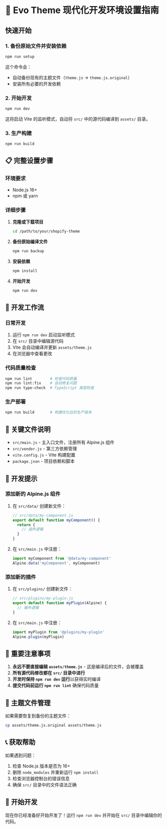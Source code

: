 # 🚀 Evo Theme 现代化开发环境设置指南

## 快速开始

### 1. 备份原始文件并安装依赖

```bash
npm run setup
```

这个命令会：
- 自动备份现有的主题文件（`theme.js` → `theme.js.original`）
- 安装所有必要的开发依赖

### 2. 开始开发

```bash
npm run dev
```

这将启动 Vite 的监听模式，自动将 `src/` 中的源代码编译到 `assets/` 目录。

### 3. 生产构建

```bash
npm run build
```

## 📋 完整设置步骤

### 环境要求

- Node.js 16+ 
- npm 或 yarn

### 详细步骤

1. **克隆或下载项目**
   ```bash
   cd /path/to/your/shopify-theme
   ```

2. **备份原始编译文件**
   ```bash
   npm run backup
   ```

3. **安装依赖**
   ```bash
   npm install
   ```

4. **开始开发**
   ```bash
   npm run dev
   ```

## 🔧 开发工作流

### 日常开发

1. 运行 `npm run dev` 启动监听模式
2. 在 `src/` 目录中编辑源代码
3. Vite 会自动编译并更新 `assets/theme.js`
4. 在浏览器中查看更改

### 代码质量检查

```bash
npm run lint        # 检查代码质量
npm run lint:fix    # 自动修复问题
npm run type-check  # TypeScript 类型检查
```

### 生产部署

```bash
npm run build       # 构建优化后的生产版本
```

## 📁 关键文件说明

- `src/main.js` - 主入口文件，注册所有 Alpine.js 组件
- `src/vendor.js` - 第三方依赖管理
- `vite.config.js` - Vite 构建配置
- `package.json` - 项目依赖和脚本

## 🎯 开发提示

### 添加新的 Alpine.js 组件

1. 在 `src/data/` 创建新文件：
   ```javascript
   // src/data/my-component.js
   export default function myComponent() {
     return {
       // 组件逻辑
     }
   }
   ```

2. 在 `src/main.js` 中注册：
   ```javascript
   import myComponent from '@data/my-component'
   Alpine.data('myComponent', myComponent)
   ```

### 添加新的插件

1. 在 `src/plugins/` 创建新文件：
   ```javascript
   // src/plugins/my-plugin.js
   export default function myPlugin(Alpine) {
     // 插件逻辑
   }
   ```

2. 在 `src/main.js` 中注册：
   ```javascript
   import myPlugin from '@plugins/my-plugin'
   Alpine.plugin(myPlugin)
   ```

## 🚨 重要注意事项

1. **永远不要直接编辑 `assets/theme.js`** - 这是编译后的文件，会被覆盖
2. **所有源代码修改都在 `src/` 目录中进行**
3. **开发时保持 `npm run dev` 运行**以获得实时编译
4. **提交代码前运行 `npm run lint`** 确保代码质量

## 🔄 主题文件管理

如果需要恢复到备份的主题文件：

```bash
cp assets/theme.js.original assets/theme.js
```

## 📞 获取帮助

如果遇到问题：

1. 检查 Node.js 版本是否为 16+
2. 删除 `node_modules` 并重新运行 `npm install`
3. 检查浏览器控制台的错误信息
4. 确保 `src/` 目录中的文件语法正确

## 🎉 开始开发

现在你已经准备好开始开发了！运行 `npm run dev` 并开始在 `src/` 目录中编辑你的代码。
